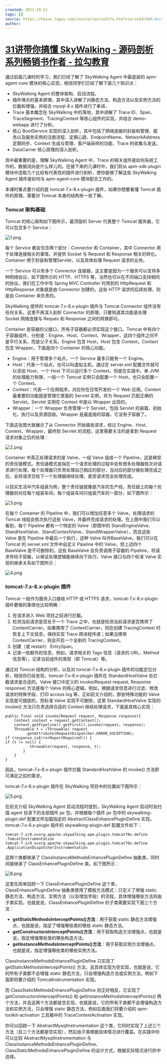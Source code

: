 ```yaml
---
created: 2021-10-11
tags: []
source: https://kaiwu.lagou.com/course/courseInfo.htm?courseId=50#/detail/pc?id=1720
author: 
---
```


# [31讲带你搞懂 SkyWalking - 源码剖析系列畅销书作者 - 拉勾教育](https://kaiwu.lagou.com/course/courseInfo.htm?courseId=50#/detail/pc?id=1720)


通过前面几课时的学习，我们已经了解了 SkyWalking Agent 中最底层的 apm-agent-core 模块的核心实现，相信同学们已经了解下面几个知识点：

-   SkyWalking Agent 的整体架构、启动流程。
-   插件埋点的基本原理，其中深入讲解了对静态方法、构造方法以及实例方法的拦截和增强，并结合 mysql-8.x 插件进行了串讲。
-   Trace 基本概念在 SkyWalking 中的落地，其中讲解了 Trace ID、Span、TraceSegment、TracingContext 等核心组件的实现，并结合 demo-webapp 进行了分析。
-   核心 BootService 实现的深入剖析，其中包括了网络连接的封装和管理、服务以及服务实例的注册流程、定期心跳、EndpointName、NetworkAddress 定期同步、Context 生成与管理、客户端采样的功能、Trace 的收集与发送。
-   DataCarrier 核心原理的深入剖析。

其中最重要的是，理解 SkyWalking Agent 中，Trace 的相关组件是如何系统工作的，数据流向是什么样儿的。在接下来的几课时中，我们将从 apm-sdk-plugin 模块中选取几个比较有代表性的插件进行剖析，使你能够了解这些 SkyWalking Agent 插件是如何与 apm-agent-core 模块配合工作的。

本课时重点要介绍的是 tomcat-7.x-8.x-plugin 插件，如果你想要看懂 Tomcat 插件的原理，需要对 Tomcat 本身的结构有一些了解。

### Tomcat 架构基础

Tomcat 的核心架构如下图所示，最顶层的 Server 代表整个 Tomcat 服务器，它可以包含多个 Service：

![1.png](https://s0.lgstatic.com/i/image3/M01/0A/5A/CgoCgV6nzhOAav2wAAJz0wrnIb8899.png)

每个 Service 都会包含两个部分：Connector 和 Container，其中 Connector 用于处理连接相关的事情，并提供 Socket 与 Request 和 Response 相关的转化。Container 用于封装和管理Servlet，以及具体处理 Request 请求的业务。

一个 Service 可以有多个 Connector 连接器，这主要是因为一个服务可以支持多种网络协议，如下图所示的 HTTP、HTTPS 等，当然也可以在不同端口支持相同的协议。我们在工作中写 Spring MVC Controller 时用到的 HttpRequest 和 HttpResponse 对象就是由 Connector 创建的，这些 HTTP 请求的后续处理，则是由 Container 来负责的。

SkyWalking 提供的 tomcat-7.x-8.x-plugin 插件与 Tomcat Connector 组件没有任何关系，这里不再深入剖析 Connector 的原理，只要知道其功能是处理 Socket 网络连接与 Reques 和 Response 之间的转换即可。

Container 是容器的父接口，所有子容器都必须实现这个接口。Tomcat 中有四个子容器组件，分别是：Engine、Host、Context、Wrapper，这四个组件之间不是平行关系，而是父子关系。Engine 包含 Host，Host 包含 Context，Context 包含 Wrapper。下面是四个 Container 的核心功能。

-   Engine：用于管理多个站点，一个 Service 最多只能有一个 Engine。
-   Host：代表一个站点，也可以叫虚拟主机，通过在 server.xml 配置文件就可以添加 Host，一个 Host 下可以运行多个 Context，但是在实践中，单 JVM 的处理能力有限，一般一个 Tomcat 实例只会配置一个 Host，也只会配置一个 Context。
-   Context：代表一个应用程序，对应你在日常开发的一个 Web 应用。Context 最重要的功能就是管理它里面的 Servlet 实例，并为 Request 匹配正确的 Servlet。Servlet 实例在 Context 中是以 Wrapper 出现的。
-   Wrapper：一个 Wrapper 负责管理一个 Servlet，包括 Servlet 的装载、初始化、执行以及资源回收。Wrapper 是最底层的容器，它没有子容器了。

下面这张图大致展示了从 Connector 开始接收请求，经过 Engine、Host、Context、Wrapper，最终到 Servlet 的流程，这里需要关注的是拿到 Request 请求对象之后的处理：

![2.png](https://s0.lgstatic.com/i/image3/M01/0A/5B/CgoCgV6nzlmAEVwIAAL7sBPspMA637.png)

Container 中真正处理请求的是 Valve，一组 Valve 组成一个 Pipeline，这是典型的责任链模式。责任链模式是指在一个请求处理的过程中会有很多处理器依次对请求进行处理，每个处理器只负责处理自己相应的部分，当对应的部分被处理完成之后，会将请求交给下一个处理器继续处理，直至请求完全处理完成。

以现实生活中汽车组装为例，整个责任链就像是汽车的生产线，责任链上的每个处理器则对应每个组装车间，每个组装车间只组装汽车的一部分，如下图所示：

![3.png](https://s0.lgstatic.com/i/image3/M01/0A/5B/CgoCgV6nzmmAcpAbAACdLrM19_c471.png)

在每个 Container 的 Pipeline 中，我们可以增加任意多个 Valve，处理请求的 Tomcat 线程会依次执行这些 Valve，并最终完成请求的处理。在上图中我们可以看到，每个 Pipeline 都有一个特定的 Valve（即图中的 StandEngineValve、StandHostValve、StandContextValve、StandWrapperValve），而且这些 Valve 是在 Pipeline 中最后一个执行，这种 Valve 叫作BaseValve。我们可以在 Tomcat 的 server.xml 文件中自定义 Pipeline 中的 Valve，但上述四个 BaseValve 是不可删除的。这些 BaseValve 会负责调用子容器的 Pipeline，将请求传给子容器，以保证处理逻辑能继续向下执行。Valve 接口与四个标准 Valve 实现的继承关系如下图所示：

![4.png](https://s0.lgstatic.com/i/image3/M01/17/89/Ciqah16nznSAYGnWAAETh59IW7M573.png)

### tomcat-7.x-8.x-plugin 插件

Tomcat 一般作为服务入口接收 HTTP 或 HTTPS 请求，tomcat-7.x-8.x-plugin 插件要做的事情也比较明确：

1.  在请求进入 Web 项目之前进行拦截。
2.  检测当前请求是否处于一个 Trace 之中，也就是检测当前请求是否携带了 ContextCarrier。如果携带了 ContextCarrier，则在创建 TracingContext 时恢复上下文信息，保持实现 Trace 跨进程传递；如果没携带 ContextCarrier，则会开启一个全新的 TracingContext。
3.  创建（或 restart） EntrySpan。
4.  记录一些额外的信息，例如，请求相关的 Tags 信息（请求的 URL、Method 信息等），记录当前组件的类型（即 Tomcat）等。

通过对 Tomcat 结构的分析，以及对 tomcat-7.x-8.x-plugin 插件的功能定位分析，相信你已经发现，tomcat-7.x-8.x-plugin 插件在 StandardHostValve 处拦截请求是合适的。Valve 接口中定义的 invoke(Request request, Response response) 方法是每个 Valve 的核心逻辑，例如，根据请求信息进行过滤、修改请求的特殊字段、打印 access log 等，正如前文介绍的，那些特殊功能的 Valve 实现是可插拔的，而标准 Valve 实现不可删除，这里 StandardHostValve 实现的 invoke() 方法只负责选择合适的 Context 继续处理请求，下面是其核心实现：

```
public final void invoke(Request request, Response response){
    Context context = request.getContext(); 
    context.getPipeline().getFirst().invoke(request, response);
    Throwable t = (Throwable) request
         .getAttribute(RequestDispatcher.ERROR_EXCEPTION);
if (response.isErrorReportRequired()) {
if (t != null) { 
           throwable(request, response, t);
        }
    }
}
```

因此，tomcat-7.x-8.x-plugin 插件拦截 StandardHostValve 的 invoke() 方法即可满足之前的需求。

tomcat-7.x-8.x-plugin 插件在 SkyWalking 项目中的位置如下图所示：

![5.png](https://s0.lgstatic.com/i/image3/M01/17/8A/Ciqah16nzs-AaQEyAANfduRtXP8265.png)

在前文介绍 SkyWalking Agent 启动流程时提到，SkyWalking Agent 启动时会扫描 agent 目录下的全部插件 jar 包，并根据每个插件 jar 包中的 skywalking-plugin.def 配置文件加载指定的 AbstractClassEnhancePluginDefine 实现。tomcat-7.x-8.x-plugin 插件的 skywalking-plugin.def 配置文件如下：

```
tomcat-7.x/8.x=org.apache.skywalking.apm.plugin.tomcat78x.define
.TomcatInstrumentation
tomcat-7.x/8.x=org.apache.skywalking.apm.plugin.tomcat78x.define
.ApplicationDispatcherInstrumentation
```

这两个类都继承了 ClassInstanceMethodsEnhancePluginDefine 抽象类，同时间接继承了 ClassEnhancePluginDefine 类，如下图所示：

![6.png](https://s0.lgstatic.com/i/image3/M01/17/8A/Ciqah16nzu2AXC4aAACqCsqjVe0795.png)

这里先简单回顾一下 ClassEnhancePluginDefine 这个类，ClassEnhancePluginDefine 抽象类使用了模板方法模式：只定义了增强 static 静态方法、构造方法、实例方法（以及增加字段）的流程，具体增强哪些方法则由子类实现，也就是说，ClassEnhancePluginDefine 的子类需要实现下面三个方法：

-   **getStaticMethodsInterceptPoints()方法**：用于获取 static 静态方法增强点，也就是说，指定了增强哪些类的哪些 static 静态方法。
-   **getConstructorsInterceptPoints()方法**：用于获取构造方法增强点，也就是说，指定增强哪些类的哪些构造方法。
-   **getInstanceMethodsInterceptPoints()方法**：用于获取实例方法增强点，也就是说，指定增强哪些类的哪些实例方法。

ClassInstanceMethodsEnhancePluginDefine 只实现了 getStaticMethodsInterceptPoints() 方法，且具体实现为空实现，也就是说，它的所有子类都不会增强 static 静态方法，只会增强构造方法或实例方法，例如下面即将要介绍的 TomcatInstrumentation 实现。

而 ClassStaticMethodsEnhancePluginDefine 则正好相反，它实现了 getConstructorsInterceptPoints() 和 getInstanceMethodsInterceptPoints() 两个方法，并且这两个方法都是空实现，也就是说，它的所有子类都不会增强构造方法和实例方法，只会增强 static 静态方法，例如后面我们将要介绍的 apm-toolkit-activation 工具箱中的 TraceContextActivation 实现。

你可以回顾一下 AbstractMysqlInstrumentation 这个类，它同时实现了上述三个方法（且三个方法都是空实现），然后由子类根据具体情况进行覆盖。在实践中你可以比较 AbstractMysqlInstrumentation 与 ClassInstanceMethodsEnhancePluginDefine、ClassStaticMethodsEnhancePluginDefine 的设计方式，根据实际情况进行折中选择。
